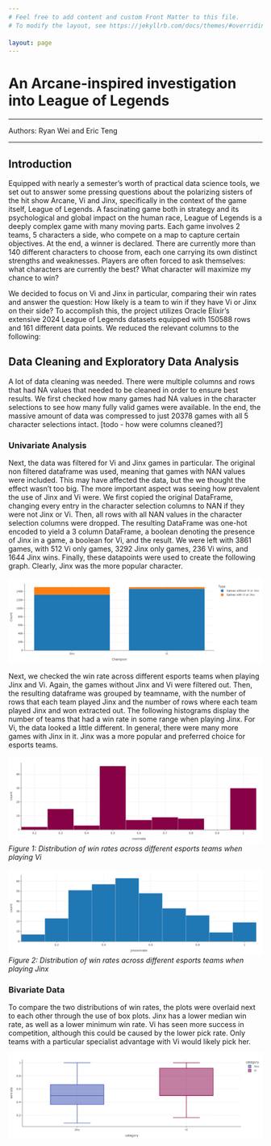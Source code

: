 ```yaml
---
# Feel free to add content and custom Front Matter to this file.
# To modify the layout, see https://jekyllrb.com/docs/themes/#overriding-theme-defaults

layout: page 
---
```

# **An Arcane-inspired investigation into League of Legends**

---


Authors: Ryan Wei and Eric Teng

---

## **Introduction**
Equipped with nearly a semester’s worth of practical data science tools, we set out to answer some pressing questions about the polarizing sisters of the hit show Arcane, Vi and Jinx, specifically in the context of the game itself, League of Legends. A fascinating game both in strategy and its psychological and global impact on the human race, League of Legends is a deeply complex game with many moving parts. Each game involves 2 teams, 5 characters a side, who compete on a map to capture certain objectives. At the end, a winner is declared. There are currently more than 140 different characters to choose from, each one carrying its own distinct strengths and weaknesses. Players are often forced to ask themselves: what characters are currently the best? What character will maximize my chance to win? 

We decided to focus on Vi and Jinx in particular, comparing their win rates and answer the question: How likely is a team to win if they have Vi or Jinx on their side? To accomplish this, the project utilizes Oracle Elixir’s extensive 2024 League of Legends datasets equipped with 150588 rows and 161 different data points. We reduced the relevant columns to the following:


## **Data Cleaning and Exploratory Data Analysis**
A lot of data cleaning was needed. There were multiple columns and rows that had NA values that needed to be cleaned in order to ensure best results. We first checked how many games had NA values in the character selections to see how many fully valid games were available. In the end, the massive amount of data was compressed to just 20378 games with all 5 character selections intact. [todo - how were columns cleaned?]

### **Univariate Analysis**

Next, the data was filtered for Vi and Jinx games in particular.  The original non filtered dataframe was used, meaning that games with NAN values were included. This may have affected the data, but the we thought the effect wasn’t too big. The more important aspect was seeing how prevalent the use of Jinx and Vi were. We first copied the original DataFrame, changing every entry in the character selection columns to NAN if they were not Jinx or Vi. Then, all rows with all NAN values in the character selection columns were dropped. The resulting DataFrame was one-hot encoded to yield a 3 column DataFrame, a boolean denoting the presence of Jinx in a game, a boolean for Vi, and the result. We were left with 3861 games, with 512 Vi only games, 3292 Jinx only games, 236 Vi wins, and 1644 Jinx wins. Finally, these datapoints were used to create the following graph. Clearly, Jinx was the more popular character.

![Vi and Jinx Popularity Comparison](../jinxvigames(1).png)

Next, we  checked the win rate across different esports teams when playing Jinx and Vi. Again, the games without Jinx and Vi were filtered out. Then, the resulting dataframe was grouped by teamname, with the number of rows that each team played Jinx and the number of rows where each team played Jinx and won extracted out. The following histograms display the number of teams that had a win rate in some range when playing Jinx. For Vi, the data looked a little different. In general, there were many more games with Jinx in it. Jinx was a more popular and preferred choice for esports teams.

![Vi and Jinx Popularity Comparison](../viwinrate(1).png)
*Figure 1: Distribution of win rates across different esports teams when playing Vi*

![Vi and Jinx Popularity Comparison](../jinxwinrate(1).png)
*Figure 2: Distribution of win rates across different esports teams when playing Jinx*

### **Bivariate Data**
To compare the two distributions of win rates, the plots were overlaid next to each other through the use of box plots. Jinx has a lower median win rate, as well as a lower minimum win rate. Vi has seen more success in competition, although this could be caused by the lower pick rate. Only teams with a particular specialist advantage with Vi would likely pick her. 

![Vi and Jinx Popularity Comparison](../viandjinx(1).png)
